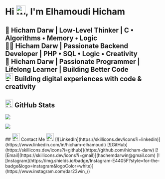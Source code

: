 # Hi <img src="https://raw.githubusercontent.com/Tarikul-Islam-Anik/Animated-Fluent-Emojis/master/Emojis/Hand%20gestures/Waving%20Hand.png" alt="Waving Hand" width="30" height="30" />, I'm Elhamoudi Hicham  
**🧠 Hicham Darw | Low-Level Thinker | C • Algorithms • Memory • Logic**  
**👨‍💻 Hicham Darw | Passionate Backend Developer | PHP • SQL • Logic • Creativity**  
**💪 Hicham Darw | Passionate Programmer | Lifelong Learner | Building Better Code**  
<img src="https://raw.githubusercontent.com/Tarikul-Islam-Anik/Animated-Fluent-Emojis/master/Emojis/Travel%20and%20places/Rocket.png" alt="Rocket" width="25" height="25" /> Building digital experiences with code & creativity  
---
## <img src="https://raw.githubusercontent.com/Tarikul-Islam-Anik/Animated-Fluent-Emojis/master/Emojis/Objects/Magnifying%20Glass%20Tilted%20Right.png" alt="Magnifying Glass" width="25" height="25" /> GitHub Stats
<div>
  <div>
    <p align="center" style="display: flex; justify-content: space-between; width: 100%;">
          <!-- Top languages -->
      <img src="https://github-readme-stats.vercel.app/api/top-langs/?username=hicham-darw&hide_border=true&langs_count=6&theme=radical" />
    </p>
  </div>
  <div>
    <p align="center" style="display: flex; justify-content: space-between; width: 100%;">
       <!-- Streak stats -->
    <img src="https://streak-stats.demolab.com/?user=hicham-darw&theme=github-dark-dimmed" />
    </p>
  </div>
</div>
## <img src="https://raw.githubusercontent.com/Tarikul-Islam-Anik/Animated-Fluent-Emojis/master/Emojis/Objects/Briefcase.png" alt="Briefcase" width="25" height="25" /> Contact Me  <img src="https://raw.githubusercontent.com/Tarikul-Islam-Anik/Animated-Fluent-Emojis/master/Emojis/Objects/Bell.png" alt="Bell" width="25" height="25" /> 
[![LinkedIn](https://skillicons.dev/icons?i=linkedin)](https://www.linkedin.com/in/hicham-elhamoudi)
[![GitHub](https://skillicons.dev/icons?i=github)](https://github.com/hicham-darw)
[![Email](https://skillicons.dev/icons?i=gmail)](hachemdarwin@gmail.com)
[![Instagram](https://img.shields.io/badge/Instagram-E4405F?style=for-the-badge&logo=instagram&logoColor=white)](https://www.instagram.com/dar23win_/)
